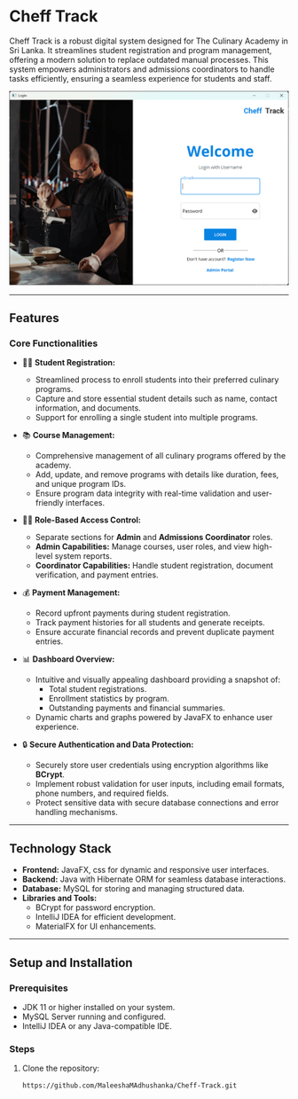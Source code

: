 # **Cheff Track**

Cheff Track is a robust digital system designed for The Culinary Academy in Sri Lanka. It streamlines student registration and program management, offering a modern solution to replace outdated manual processes. This system empowers administrators and admissions coordinators to handle tasks efficiently, ensuring a seamless experience for students and staff.


![Login Page](img_1.png)

---

## **Features**

### **Core Functionalities**
- 👨‍🎓 **Student Registration:**
    - Streamlined process to enroll students into their preferred culinary programs.
    - Capture and store essential student details such as name, contact information, and documents.
    - Support for enrolling a single student into multiple programs.

- 📚 **Course Management:**
    - Comprehensive management of all culinary programs offered by the academy.
    - Add, update, and remove programs with details like duration, fees, and unique program IDs.
    - Ensure program data integrity with real-time validation and user-friendly interfaces.

- 👩‍💼 **Role-Based Access Control:**
    - Separate sections for **Admin** and **Admissions Coordinator** roles.
    - **Admin Capabilities:** Manage courses, user roles, and view high-level system reports.
    - **Coordinator Capabilities:** Handle student registration, document verification, and payment entries.

- 💰 **Payment Management:**
    - Record upfront payments during student registration.
    - Track payment histories for all students and generate receipts.
    - Ensure accurate financial records and prevent duplicate payment entries.

- 📊 **Dashboard Overview:**
    - Intuitive and visually appealing dashboard providing a snapshot of:
        - Total student registrations.
        - Enrollment statistics by program.
        - Outstanding payments and financial summaries.
    - Dynamic charts and graphs powered by JavaFX to enhance user experience.

- 🔒 **Secure Authentication and Data Protection:**
    - Securely store user credentials using encryption algorithms like **BCrypt**.
    - Implement robust validation for user inputs, including email formats, phone numbers, and required fields.
    - Protect sensitive data with secure database connections and error handling mechanisms.

---

## **Technology Stack**
- **Frontend:** JavaFX, css for dynamic and responsive user interfaces.
- **Backend:** Java with Hibernate ORM for seamless database interactions.
- **Database:** MySQL for storing and managing structured data.
- **Libraries and Tools:**
    - BCrypt for password encryption.
    - IntelliJ IDEA for efficient development.
    - MaterialFX for UI enhancements.

---

## **Setup and Installation**

### Prerequisites
- JDK 11 or higher installed on your system.
- MySQL Server running and configured.
- IntelliJ IDEA or any Java-compatible IDE.

### Steps
1. Clone the repository:
   ```bash
   https://github.com/MaleeshaMAdhushanka/Cheff-Track.git
